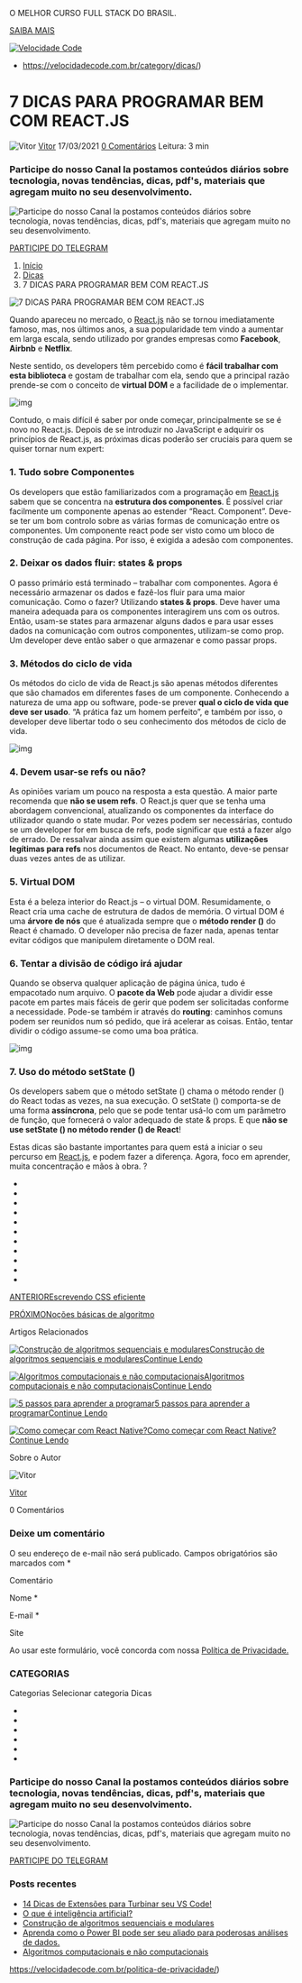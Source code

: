  

O MELHOR CURSO FULL STACK DO BRASIL.

 [SAIBA MAIS ](https://velocidadecode.com.br/pacotefullstack)

[![Velocidade Code](https://velocidadecode.com.br/wp-content/uploads/2021/02/logovelocidadecode5.png)](https://velocidadecode.com.br/)

- https://velocidadecode.com.br/category/dicas/)

# 7 DICAS PARA PROGRAMAR BEM COM REACT.JS

![Vitor](https://velocidadecode.com.br/wp-content/uploads/2021/02/vitor-150x150.jpeg) [Vitor](https://velocidadecode.com.br/author/velocidadecode/) 17/03/2021 [0 Comentários](https://velocidadecode.com.br/7-dicas-para-programar-bem-com-react-js/#comments) Leitura: 3 min

### Participe do nosso Canal la postamos conteúdos diários sobre tecnologia, novas tendências, dicas, pdf's, materiais que agregam muito no seu desenvolvimento.



![Participe do nosso Canal la postamos conteúdos diários sobre tecnologia, novas tendências, dicas, pdf's, materiais que agregam muito no seu desenvolvimento.](https://velocidadecode.com.br/wp-content/uploads/2021/02/ebook-capa26.png)

[PARTICIPE DO TELEGRAM](https://t.me/velocidadecode)

1. [Início](https://velocidadecode.com.br/)
2. [Dicas](https://velocidadecode.com.br/category/dicas/)
3. 7 DICAS PARA PROGRAMAR BEM COM REACT.JS

![7 DICAS PARA PROGRAMAR BEM COM REACT.JS](https://velocidadecode.com.br/wp-content/uploads/2021/03/ReactJs-Artigo900x470.png)

Quando apareceu no mercado, o [React.js](https://go.hotmart.com/I15636519H) não se tornou imediatamente famoso, mas, nos últimos anos, a sua popularidade tem vindo a aumentar em larga escala, sendo utilizado por grandes empresas como **Facebook**, **Airbnb** e **Netflix**.

Neste sentido, os developers têm percebido como é **fácil trabalhar com esta biblioteca** e gostam de trabalhar com ela, sendo que a principal razão prende-se com o conceito de **virtual DOM** e a facilidade de o implementar.

![img](https://velocidadecode.com.br/wp-content/uploads/2021/03/image-13.png)

Contudo, o mais difícil é saber por onde começar, principalmente se se é novo no React.js. Depois de se introduzir no JavaScript e adquirir os princípios de React.js, as próximas dicas poderão ser cruciais para quem se quiser tornar num expert:

### 1. Tudo sobre Componentes

Os developers que estão familiarizados com a programação em [React.js](https://go.hotmart.com/I15636519H) sabem que se concentra na **estrutura dos componentes**. É possível criar facilmente um componente apenas ao estender “React. Component”. Deve-se ter um bom controlo sobre as várias formas de comunicação entre os componentes. Um componente react pode ser visto como um bloco de construção de cada página. Por isso, é exigida a adesão com componentes.

### 2. Deixar os dados fluir: states & props

O passo primário está terminado – trabalhar com componentes. Agora é necessário armazenar os dados e fazê-los fluir para uma maior comunicação. Como o fazer? Utilizando **states & props**. Deve haver uma maneira adequada para os componentes interagirem uns com os outros. Então, usam-se states para armazenar alguns dados e para usar esses dados na comunicação com outros componentes, utilizam-se como prop. Um developer deve então saber o que armazenar e como passar props.

### 3. Métodos do ciclo de vida

Os métodos do ciclo de vida de React.js são apenas métodos diferentes que são chamados em diferentes fases de um componente. Conhecendo a natureza de uma app ou software, pode-se prever **qual o ciclo de vida que deve ser usado**. “A prática faz um homem perfeito”, e também por isso, o developer deve libertar todo o seu conhecimento dos métodos de ciclo de vida.

![img](https://velocidadecode.com.br/wp-content/uploads/2021/03/image-15.png)

### 4. Devem usar-se refs ou não?

As opiniões variam um pouco na resposta a esta questão. A maior parte recomenda que **não se usem refs**. O React.js quer que se tenha uma abordagem convencional, atualizando os componentes da interface do utilizador quando o state mudar. Por vezes podem ser necessárias, contudo se um developer for em busca de refs, pode significar que está a fazer algo de errado. De ressalvar ainda assim que existem algumas **utilizações legítimas para refs** nos documentos de React. No entanto, deve-se pensar duas vezes antes de as utilizar.

### 5. Virtual DOM

Esta é a beleza interior do React.js – o virtual DOM. Resumidamente, o React cria uma cache de estrutura de dados de memória. O virtual DOM é uma **árvore de nós** que é atualizada sempre que o **método render ()** do React é chamado. O developer não precisa de fazer nada, apenas tentar evitar códigos que manipulem diretamente o DOM real.

### 6. Tentar a divisão de código irá ajudar

Quando se observa qualquer aplicação de página única, tudo é empacotado num arquivo. O **pacote da Web** pode ajudar a dividir esse pacote em partes mais fáceis de gerir que podem ser solicitadas conforme a necessidade. Pode-se também ir através do **routing**: caminhos comuns podem ser reunidos num só pedido, que irá acelerar as coisas. Então, tentar dividir o código assume-se como uma boa prática.

![img](https://velocidadecode.com.br/wp-content/uploads/2021/03/image-16.png)

### 7. Uso do método setState ()

Os developers sabem que o método setState () chama o método render () do React todas as vezes, na sua execução. O setState () comporta-se de uma forma **assíncrona**, pelo que se pode tentar usá-lo com um parâmetro de função, que fornecerá o valor adequado de state & props. E que **não se use setState () no método render () de React**!

Estas dicas são bastante importantes para quem está a iniciar o seu percurso em [React.js](https://go.hotmart.com/I15636519H), e podem fazer a diferença. Agora, foco em aprender, muita concentração e mãos à obra. ?

- 
-  

- 
-  

- 
-  

- 
-  

- 
-  

- 

[ANTERIOR](https://velocidadecode.com.br/escrevendo-css-eficiente/)[Escrevendo CSS eficiente
](https://velocidadecode.com.br/escrevendo-css-eficiente/)

[PRÓXIMO](https://velocidadecode.com.br/nocoes-basicas-de-algoritmo/)[Noções básicas de algoritmo
](https://velocidadecode.com.br/nocoes-basicas-de-algoritmo/)

Artigos Relacionados

[![Construção de algoritmos sequenciais e modulares]()](https://velocidadecode.com.br/construcao-de-algoritmos-sequenciais-e-modulares/)[Construção de algoritmos sequenciais e modulares](https://velocidadecode.com.br/construcao-de-algoritmos-sequenciais-e-modulares/)[Continue Lendo](https://velocidadecode.com.br/construcao-de-algoritmos-sequenciais-e-modulares/)

[![Algoritmos computacionais e não computacionais]()](https://velocidadecode.com.br/algoritmos-computacionais-e-nao-computacionais/)[Algoritmos computacionais e não computacionais](https://velocidadecode.com.br/algoritmos-computacionais-e-nao-computacionais/)[Continue Lendo](https://velocidadecode.com.br/algoritmos-computacionais-e-nao-computacionais/)

[![5 passos para aprender a programar]()](https://velocidadecode.com.br/5-passos-para-aprender-a-programar/)[5 passos para aprender a programar](https://velocidadecode.com.br/5-passos-para-aprender-a-programar/)[Continue Lendo](https://velocidadecode.com.br/5-passos-para-aprender-a-programar/)

[![Como começar com React Native?]()](https://velocidadecode.com.br/como-comecar-com-react-native/)[Como começar com React Native?](https://velocidadecode.com.br/como-comecar-com-react-native/)[Continue Lendo](https://velocidadecode.com.br/como-comecar-com-react-native/)

Sobre o Autor

![Vitor](https://velocidadecode.com.br/wp-content/uploads/2021/02/vitor-150x150.jpeg)

[Vitor](https://velocidadecode.com.br/author/velocidadecode/)





0 Comentários

### Deixe um comentário

O seu endereço de e-mail não será publicado. Campos obrigatórios são marcados com *

Comentário 

Nome * 

E-mail * 

Site 

Ao usar este formulário, você concorda com nossa [Política de Privacidade.](https://velocidadecode.com.br/politica-de-privacidade/)



### CATEGORIAS

Categorias Selecionar categoria Dicas 

- 
- 
- 
- 
- 
- 

### Participe do nosso Canal la postamos conteúdos diários sobre tecnologia, novas tendências, dicas, pdf's, materiais que agregam muito no seu desenvolvimento.



![Participe do nosso Canal la postamos conteúdos diários sobre tecnologia, novas tendências, dicas, pdf's, materiais que agregam muito no seu desenvolvimento.](https://velocidadecode.com.br/wp-content/uploads/2021/02/ebook-capa26.png)

[PARTICIPE DO TELEGRAM](https://t.me/velocidadecode)

### Posts recentes

- [14 Dicas de Extensões para Turbinar seu VS Code!](https://velocidadecode.com.br/14-dicas-de-extensoes-para-turbinar-seu-vs-code/)
- [O que é inteligência artificial?](https://velocidadecode.com.br/o-que-e-inteligencia-artificial/)
- [Construção de algoritmos sequenciais e modulares](https://velocidadecode.com.br/construcao-de-algoritmos-sequenciais-e-modulares/)
- [Aprenda como o Power BI pode ser seu aliado para poderosas análises de dados.](https://velocidadecode.com.br/aprenda-como-o-power-bi-pode-ser-seu-aliado-para-poderosas-analises-de-dados/)
- [Algoritmos computacionais e não computacionais](https://velocidadecode.com.br/algoritmos-computacionais-e-nao-computacionais/)

https://velocidadecode.com.br/politica-de-privacidade/)
